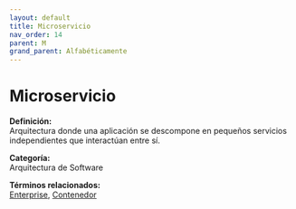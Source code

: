 ```yaml
---
layout: default
title: Microservicio
nav_order: 14
parent: M
grand_parent: Alfabéticamente
---
```


# Microservicio

**Definición:**  
Arquitectura donde una aplicación se descompone en pequeños servicios independientes que interactúan entre sí.

**Categoría:**  
Arquitectura de Software 
  


**Términos relacionados:**  
[Enterprise](https://maleniski.github.io/diccionario-angl-tec-mx/docs/alfabeticamente/E/enterprise.html), [Contenedor](https://maleniski.github.io/diccionario-angl-tec-mx/docs/alfabeticamente/C/contenedor.html)
